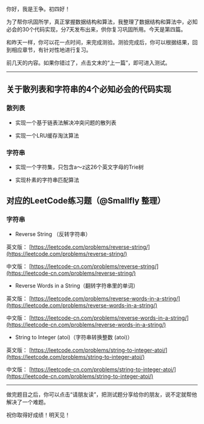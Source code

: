 你好，我是王争。初四好！

为了帮你巩固所学，真正掌握数据结构和算法，我整理了数据结构和算法中，必知必会的30个代码实现，分7天发布出来，供你复习巩固所用。今天是第四篇。

和昨天一样，你可以花一点时间，来完成测验。测验完成后，你可以根据结果，回到相应章节，有针对性地进行复习。

前几天的内容。如果你错过了，点击文末的“上一篇”，即可进入测试。

* * *

## 关于散列表和字符串的4个必知必会的代码实现

### 散列表

- 实现一个基于链表法解决冲突问题的散列表

- 实现一个LRU缓存淘汰算法


### 字符串

- 实现一个字符集，只包含a～z这26个英文字母的Trie树

- 实现朴素的字符串匹配算法


## 对应的LeetCode练习题（@Smallfly 整理）

### 字符串

- Reverse String （反转字符串）

英文版： [https://leetcode.com/problems/reverse-string/](https://leetcode.com/problems/reverse-string/)

中文版： [https://leetcode-cn.com/problems/reverse-string/](https://leetcode-cn.com/problems/reverse-string/)

- Reverse Words in a String（翻转字符串里的单词）

英文版： [https://leetcode.com/problems/reverse-words-in-a-string/](https://leetcode.com/problems/reverse-words-in-a-string/)

中文版： [https://leetcode-cn.com/problems/reverse-words-in-a-string/](https://leetcode-cn.com/problems/reverse-words-in-a-string/)

- String to Integer (atoi)（字符串转换整数 (atoi)）

英文版： [https://leetcode.com/problems/string-to-integer-atoi/](https://leetcode.com/problems/string-to-integer-atoi/)

中文版： [https://leetcode-cn.com/problems/string-to-integer-atoi/](https://leetcode-cn.com/problems/string-to-integer-atoi/)

* * *

做完题目之后，你可以点击“请朋友读”，把测试题分享给你的朋友，说不定就帮他解决了一个难题。

祝你取得好成绩！明天见！